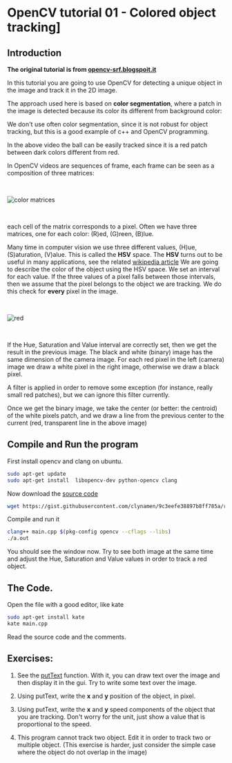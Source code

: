 # OpenCV tutorial 01 - Colored object tracking]

## Introduction

**The original tutorial is from [opencv-srf.blogspoit.it](http://opencv-srf.blogspot.it/2010/09/object-detection-using-color-seperation.html)**

In this tutorial you are going to use OpenCV for detecting a unique object in the image and track it in the 2D image.

The approach used here is based on **color segmentation**, where a patch in the image is detected because its color its different from background color:

We don't use often color segmentation, since it is not robust for object tracking, but this is a good example of c++ and OpenCV programming.

[](https://www.youtube.com/watch?v=CigGvt3DXIw)

In the above video the ball can be easily tracked since it is a red patch between dark colors different from red.

In OpenCV videos are sequences of frame, each frame can be seen as a composition of three matrices:

<br/>

![color matrices](http://2.bp.blogspot.com/-iJxH73dO1Kw/UDDaYQbEmgI/AAAAAAAAAN0/TtDz-y4AuTA/s1600/ColorSpace.png)

<br/>

each cell of the matrix corresponds to a pixel. Often we have three matrices, one for each color: (R)ed, (G)reen, (B)lue. 

Many time in computer vision we use three different values, (H)ue, (S)aturation, (V)alue. This is called the **HSV** space.
The **HSV** turns out to be useful in many applications, see the related [wikipedia article](https://en.wikipedia.org/wiki/HSL_and_HSV)
We are going to describe the color of the object using the HSV space. We set an interval for each value. If the three values of a pixel 
falls between those intervals, then we assume that the pixel belongs to the object we are tracking. We do this check for **every** pixel in the image.

<br/>

![red](http://4.bp.blogspot.com/-KLTuICK0LqA/UDIDgsEN_3I/AAAAAAAAAOU/vOmY0AWT91s/s640/ObjectTracking.png)

<br/>

If the Hue, Saturation and Value interval are correctly set, then we get the result in the previous image. The black and white (binary) image has the 
same dimension of the camera image. For each red pixel in the left (camera) image we draw a white pixel in the right image, otherwise we draw a black pixel.

A filter is applied in order to remove some exception (for instance, really small red patches), but we can ignore this filter currently.

Once we get the binary image, we take the center (or better: the centroid) of the white pixels patch, and we draw a line from the previous center to the current
(red, transparent line in the above image)

## Compile and Run the program

First install opencv and clang on ubuntu.

```bash
sudo apt-get update
sudo apt-get install  libopencv-dev python-opencv clang
```

Now download the [source code](https://gist.github.com/clynamen/9c3eefe38897b8ff785a)

```bash
wget https://gist.githubusercontent.com/clynamen/9c3eefe38897b8ff785a/raw/48b022486a25e402172e8e51cba0fb7df791643b/main.cpp
```
Compile and run it

```bash
clang++ main.cpp $(pkg-config opencv --cflags --libs)
./a.out
```

You should see the window now. Try to see both image at the same time and adjust the Hue, Saturation and Value values in order to track a red object.

## The Code.

Open the file with a good editor, like kate

```bash
sudo apt-get install kate
kate main.cpp
```

Read the source code and the comments.


## Exercises:

1) See the [putText](http://docs.opencv.org/modules/core/doc/drawing_functions.html#void%20putText%28Mat&%20img,%20const%20string&%20text,%20Point%20org,%20int%20fontFace,%20double%20fontScale,%20Scalar%20color,%20int%20thickness,%20int%20lineType,%20bool%20bottomLeftOrigin%29) function. With it, you can draw text over the image and then display it in the gui.
Try to write some text over the image.

2) Using putText, write the **x** and **y** position of the object, in pixel. 

3) Using putText, write the **x** and **y** speed components of the object that you are tracking. Don't worry for the unit, just show a value that is proportional to the speed.

4) This program cannot track two object. Edit it in order to track two or multiple object. (This exercise is harder, just consider the simple case where the object do not overlap in the image)

